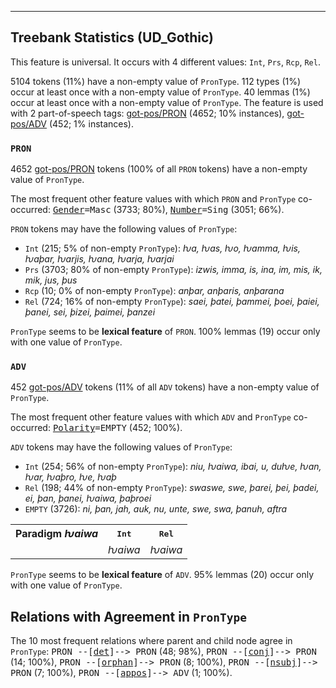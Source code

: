 

--------------------------------------------------------------------------------

## Treebank Statistics (UD_Gothic)

This feature is universal.
It occurs with 4 different values: `Int`, `Prs`, `Rcp`, `Rel`.

5104 tokens (11%) have a non-empty value of `PronType`.
112 types (1%) occur at least once with a non-empty value of `PronType`.
40 lemmas (1%) occur at least once with a non-empty value of `PronType`.
The feature is used with 2 part-of-speech tags: [got-pos/PRON]() (4652; 10% instances), [got-pos/ADV]() (452; 1% instances).

### `PRON`

4652 [got-pos/PRON]() tokens (100% of all `PRON` tokens) have a non-empty value of `PronType`.

The most frequent other feature values with which `PRON` and `PronType` co-occurred: <tt><a href="Gender.html">Gender</a>=Masc</tt> (3733; 80%), <tt><a href="Number.html">Number</a>=Sing</tt> (3051; 66%).

`PRON` tokens may have the following values of `PronType`:

* `Int` (215; 5% of non-empty `PronType`): <em>ƕa, ƕas, ƕo, ƕamma, ƕis, ƕaþar, ƕarjis, ƕana, ƕarja, ƕarjai</em>
* `Prs` (3703; 80% of non-empty `PronType`): <em>izwis, imma, is, ina, im, mis, ik, mik, jus, þus</em>
* `Rcp` (10; 0% of non-empty `PronType`): <em>anþar, anþaris, anþarana</em>
* `Rel` (724; 16% of non-empty `PronType`): <em>saei, þatei, þammei, þoei, þaiei, þanei, sei, þizei, þaimei, þanzei</em>

`PronType` seems to be **lexical feature** of `PRON`. 100% lemmas (19) occur only with one value of `PronType`.

### `ADV`

452 [got-pos/ADV]() tokens (11% of all `ADV` tokens) have a non-empty value of `PronType`.

The most frequent other feature values with which `ADV` and `PronType` co-occurred: <tt><a href="Polarity.html">Polarity</a>=EMPTY</tt> (452; 100%).

`ADV` tokens may have the following values of `PronType`:

* `Int` (254; 56% of non-empty `PronType`): <em>niu, ƕaiwa, ibai, u, duƕe, ƕan, ƕar, ƕaþro, ƕe, ƕaþ</em>
* `Rel` (198; 44% of non-empty `PronType`): <em>swaswe, swe, þarei, þei, þadei, ei, þan, þanei, ƕaiwa, þaþroei</em>
* `EMPTY` (3726): <em>ni, þan, jah, auk, nu, unte, swe, swa, þanuh, aftra</em>

<table>
  <tr><th>Paradigm <i>ƕaiwa</i></th><th><tt>Int</tt></th><th><tt>Rel</tt></th></tr>
  <tr><td><tt></tt></td><td><em>ƕaiwa</em></td><td><em>ƕaiwa</em></td></tr>
</table>

`PronType` seems to be **lexical feature** of `ADV`. 95% lemmas (20) occur only with one value of `PronType`.

## Relations with Agreement in `PronType`

The 10 most frequent relations where parent and child node agree in `PronType`:
<tt>PRON --[<a href="../dep/det.html">det</a>]--> PRON</tt> (48; 98%),
<tt>PRON --[<a href="../dep/conj.html">conj</a>]--> PRON</tt> (14; 100%),
<tt>PRON --[<a href="../dep/orphan.html">orphan</a>]--> PRON</tt> (8; 100%),
<tt>PRON --[<a href="../dep/nsubj.html">nsubj</a>]--> PRON</tt> (7; 100%),
<tt>PRON --[<a href="../dep/appos.html">appos</a>]--> ADV</tt> (1; 100%).

